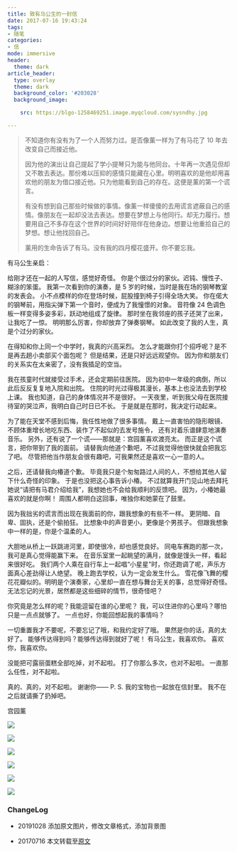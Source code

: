 ```yaml
---
title: 致有马公生的一封信
date: 2017-07-16 19:43:24
tags:
- 随笔
categories:
- 信
mode: immersive
header:
  theme: dark
article_header:
  type: overlay
  theme: dark
  background_color: '#203028'
  background_image: 

    src: https://blgo-1258469251.image.myqcloud.com/sysndhy.jpg

---
```


> 不知道你有没有为了一个人而努力过。是否像薰一样为了有马花了 10 年去改变自己而接近他。
>
> <!--more-->
>
> 因为他的演出让自己提起了学小提琴只为能与他同台。十年再一次遇见但却又不敢去表达。那份难以压抑的感情只能藏在心里。明明喜欢的是他却用喜欢他的朋友为借口接近他。只为他能看到自己的存在。这便是薰的第一个谎言。
>
> 有没有想到自己那些时候做的事情。像薰一样傻傻的去用谎言遮蔽自己的感情。像朋友在一起却没法去表达。想要在梦想上与他同行。却无力履行。想要用自己不多存在这个世界的时间好好陪伴在他身边。想要让他重拾自己的梦想。想让他找回自己。
>
> 薰用的生命告诉了有马。没有我的四月樱花盛开。你不要忘我。

<style>
  .page__header .header__brand path {

    fill: rgba(255, 255, 255, .95);

  }
</style>

有马公生亲启：

给刚才还在一起的人写信，感觉好奇怪。
你是个很过分的家伙。迟钝、慢性子、糊涂的笨蛋。
我第一次看到你的演奏，是 5 岁的时候，当时是我在场的钢琴教室的发表会。
小不点模样的你在登场时候，屁股撞到椅子引得全场大笑。
你在偌大的钢琴前，用指尖弹下第一个音时，便成为了我憧憬的对象。
音符像 24 色调色板一样变得多姿多彩，跃动地组成了旋律。
那时坐在我邻座的孩子还哭了出来，让我吃了一惊。
明明那么厉害，你却放弃了弹奏钢琴。
如此改变了我的人生，真是个过分的家伙。

在得知和你上同一个中学时，我真的兴高采烈。
怎么才能跟你打个招呼呢？是不是再去趟小卖部买个面包呢？
但是结果，还是只好远远观望你。
因为你和朋友们的关系实在太亲密了，没有我插足的空当。

我在孩童时代就接受过手术，还会定期前往医院。
因为初中一年级的病倒，所以此后反反复复地入院和出院。
住院的时光过得极其漫长，基本上也没法去到学校上课。
我也知道，自己的身体情况并不是很好。
一天夜里，听到我父母在医院接待室的哭泣声，我明白自己时日已不长。
于是就是在那时，我决定行动起来。

为了能在天堂不感到后悔，我任性地做了很多事情。
戴上一直害怕的隐形眼镜、不顾体重增长地吃东西、装作了不起似的去发号施令，
还有对着乐谱肆意地演奏音乐。
另外，还有说了一个谎——那就是：宫园薰喜欢渡亮太。
而正是这个谎言，把你带到了我的面前。
请替我向他道个歉吧，不过我觉得他很快就会把我忘了吧。
尽管把他当作朋友会很有趣吧，可我果然还是喜欢一心一意的人。

之后，还请替我向椿道个歉。
毕竟我只是个匆匆路过人间的人，不想给其他人留下什么奇怪的印象。
于是也没把这心事告诉小椿。
不过就算我开门见山地去拜托她说“请把有马君介绍给我”，我想她也不会给我顺利的反馈吧。
因为，小椿她最喜欢的就是你啊！
周围人都明白这回事，唯独你和她蒙在了鼓里。

因为我拙劣的谎言而出现在我面前的你，跟我想象的有些不一样。
更阴暗、自卑、固执，还是个偷拍狂。
比想象中的声音更小，更像是个男孩子。
但跟我想象中一样的是，你是个温柔的人。

大胆地从桥上一跃跳进河里，即使很冷，却也感觉良好。
同电车赛跑的那一次，我可是真心觉得能赢下来。
在音乐室里一起眺望的满月，就像是馒头一样，看起来很好吃。
我们两个人乘在自行车上一起唱“小星星”时，你还跑调了呢，声乐方面真心差劲得让人绝望。
晚上跑去学校，认为一定会发生什么。
雪花像飞舞的樱花花瓣似的。明明是个演奏家，心里却一直在想与舞台无关的事，总觉得好奇怪。
无法忘记的光景，居然都是这些细碎的情节，很奇怪吧？

你究竟是怎么样的呢？我能逗留在谁的心里呢？
我，可以住进你的心里吗？哪怕只是一点点就够了。
一点也好，你能回想起我的事情吗？

一切重置我才不要呢，不要忘记了哦，和我约定好了哦。
果然是你的话，真的太好了。
能够传达得到吗？能够传达得到就好了呢！
有马公生，我喜欢你。
喜欢你，我喜欢你。

没能把可露丽蛋糕全部吃掉，对不起啦。
打了你那么多次，也对不起啦。
一直那么任性，对不起啦。

真的、真的，对不起啦。
谢谢你——
 P. S. 我的宝物也一起放在信封里。 我不在之后就请撕了扔掉吧。

宫园薰

![](https://ww2.sinaimg.cn/large/deaff963jw1eqcgaosu59j20zk0k0dlg.jpg)

![](https://ww4.sinaimg.cn/large/deaff963jw1eqcgb00csdj20zk0k0n2d.jpg)

![](https://ww3.sinaimg.cn/large/deaff963jw1eqcgbd29zdj20zk0k07bn.jpg)

![](https://ww4.sinaimg.cn/large/deaff963jw1eqcgbmd0ggj20zk0k00y7.jpg)

![](https://ww2.sinaimg.cn/large/deaff963jw1eqcgnpmwgdj20zk0k0dm9.jpg)

![](https://ww3.sinaimg.cn/large/deaff963jw1eqcgs83wjcj20rs0ocq4v.jpg)

### ChangeLog

- 20191028 添加原文图片，修改文章格式，添加背景图

- 20170716 本文转载至[原文](http://t.cn/RA75hW9)
